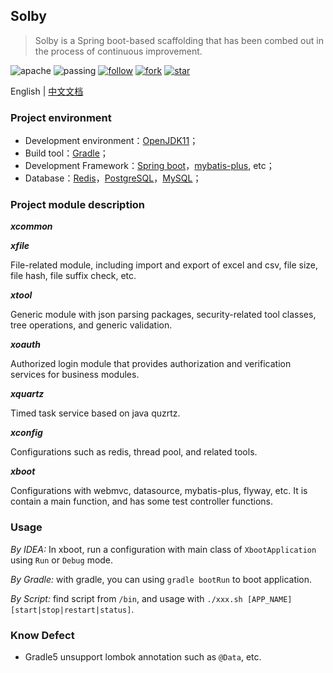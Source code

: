 ## Solby

> Solby is a Spring boot-based scaffolding that has been combed out in the process of continuous improvement.

![apache](http://jaywcjlove.github.io/sb/license/apache.svg)     ![passing](http://jaywcjlove.github.io/sb/build/passing.svg)   [![follow](http://jaywcjlove.github.io/sb/github/w-follow.svg)](https://github.com/acehjm/solby/blob/master/README.md)      [![fork](http://jaywcjlove.github.io/sb/github/w-fork.svg)](https://github.com/acehjm/solby/blob/master/README.md)    [![star](http://jaywcjlove.github.io/sb/github/w-star.svg)](https://github.com/acehjm/solby/blob/master/README.md)

English | [中文文档](https://github.com/acehjm/solby/blob/master/docs/README_ZH.md)

### Project environment

- Development environment：[OpenJDK11](https://openjdk.java.net/projects/jdk/11)；
- Build tool：[Gradle](https://gradle.org/)；
- Development Framework：[Spring boot](https://spring.io/projects/spring-boot)，[mybatis-plus](https://github.com/baomidou/mybatis-plus), etc；
- Database：[Redis](https://redis.io/)，[PostgreSQL](https://www.postgresql.org/)，[MySQL](https://www.mysql.com/)；

### Project module description

***xcommon***

***xfile*** 

File-related module, including import and export of excel and csv, file size, file hash, file suffix check, etc.

***xtool***

Generic module with json parsing packages, security-related tool classes, tree operations, and generic validation.

***xoauth***

Authorized login module that provides authorization and verification services for business modules.

***xquartz***

Timed task service based on java quzrtz.

***xconfig***

Configurations such as redis, thread pool, and related tools.

***xboot***

Configurations with webmvc, datasource, mybatis-plus, flyway, etc. It is contain a main function, and has some test controller functions.

### Usage

*By IDEA:* In xboot, run a configuration with main class of `XbootApplication` using `Run` or `Debug` mode.

*By Gradle:* with gradle, you can using `gradle bootRun` to boot application.

*By Script:*  find script from `/bin`, and usage with `./xxx.sh [APP_NAME] [start|stop|restart|status]`.

### Know Defect

- Gradle5 unsupport lombok annotation such as `@Data`, etc.
